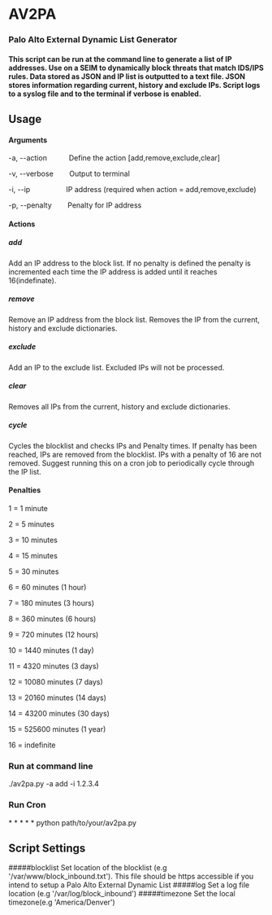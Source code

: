 # AV2PA
### Palo Alto External Dynamic List Generator

#### This script can be run at the command line to generate a list of IP addresses.  Use on a SEIM to dynamically block threats that match IDS/IPS rules.  Data stored as JSON and IP list is outputted to a text file.  JSON stores information regarding current, history and exclude IPs.  Script logs to a syslog file and to the terminal if verbose is enabled. 

## Usage

#### Arguments

 -a, --action &nbsp;&nbsp;&nbsp;&nbsp;&nbsp;&nbsp;&nbsp;&nbsp;&nbsp; Define the action [add,remove,exclude,clear]
 
 -v, --verbose &nbsp;&nbsp;&nbsp;&nbsp;&nbsp;&nbsp; Output to terminal
 
 -i, --ip &nbsp;&nbsp;&nbsp;&nbsp;&nbsp;&nbsp;&nbsp;&nbsp;&nbsp;&nbsp;&nbsp;&nbsp;&nbsp;&nbsp;&nbsp;&nbsp; IP address (required when action = add,remove,exclude)
 
 -p, --penalty &nbsp;&nbsp;&nbsp;&nbsp;&nbsp;&nbsp; Penalty for IP address
 
 
#### Actions

##### add
Add an IP address to the block list.  If no penalty is defined the penalty is incremented each time the IP address is added until it reaches 16(indefinate).

##### remove
Remove an IP address from the block list.  Removes the IP from the current, history and exclude dictionaries.

##### exclude
Add an IP to the exclude list.  Excluded IPs will not be processed.

##### clear 
Removes all IPs from the current, history and exclude dictionaries.

##### cycle
Cycles the blocklist and checks IPs and Penalty times.  If penalty has been reached, IPs are removed from the blocklist.  IPs with a penalty of 16 are not removed.  Suggest running this on a cron job to periodically cycle through the IP list.

#### Penalties
1 = 1 minute

2 = 5 minutes

3 = 10 minutes

4 = 15 minutes

5 = 30 minutes

6 = 60 minutes (1 hour)

7 = 180 minutes (3 hours)

8 = 360 minutes (6 hours)

9 = 720 minutes (12 hours)

10 = 1440 minutes (1 day)

11 = 4320 minutes (3 days)

12 = 10080 minutes (7 days)

13 = 20160 minutes (14 days)

14 = 43200 minutes (30 days)

15 = 525600 minutes (1 year)

16 = indefinite



### Run at command line

./av2pa.py -a add -i 1.2.3.4

### Run Cron

<span>* * * * *</span> python path/to/your/av2pa.py


## Script Settings

#####blocklist 
Set location of the blocklist (e.g '/var/www/block_inbound.txt').  This file should be https accessible if you intend to setup a Palo Alto External Dynamic List
#####log 
Set a log file location (e.g '/var/log/block_inbound')
#####timezone 
Set the local timezone(e.g 'America/Denver')


 